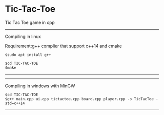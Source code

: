 # Tic-Tac-Toe
Tic Tac Toe game in cpp


--------------------------------------------------------------------
Compiling in linux

Requirement:g++ complier that support c++14 and cmake

    $sudo apt install g++

    $cd TIC-TAC-TOE
    $make
-----------------------------------------------------------------------

------------------------------------------------------------------------

Compiling in windows with MinGW

    $cd TIC-TAC-TOE
    $g++ main.cpp ui.cpp tictactoe.cpp board.cpp player.cpp -o TicTacToe -std=c++14

--------------------------------------------------------------------------------
